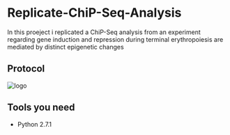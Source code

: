 # Replicate-ChiP-Seq-Analysis
In this proeject i replicated a ChiP-Seq analysis from an experiment regarding gene induction and repression during terminal erythropoiesis are mediated by distinct epigenetic changes

## Protocol
![logo]

## Tools you need

* Python 2.7.1

[logo]: https://github.com/GeoRouv/Replicate-ChiP-Seq-Analysis/blob/main/Analysis%20Steps.jpg
